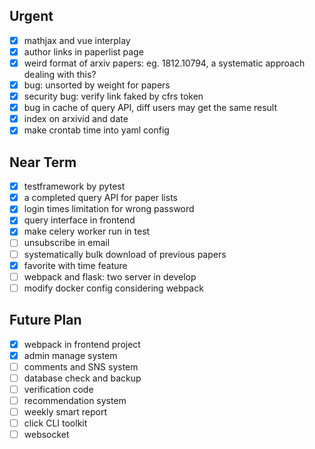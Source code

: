 ## Urgent

- [x] mathjax and vue interplay
- [x] author links in paperlist page
- [x] weird format of arxiv papers: eg. 1812.10794, a systematic approach dealing with this?
- [x] bug: unsorted by weight for papers
- [x] security bug: verify link faked by cfrs token
- [x] bug in cache of query API, diff users may get the same result 
- [x] index on arxivid and date
- [x] make crontab time into yaml config

## Near Term

- [x] testframework by pytest
- [x] a completed query API for paper lists
- [x] login times limitation for wrong password
- [x] query interface in frontend
- [x] make celery worker run in test
- [ ] unsubscribe in email
- [ ] systematically bulk download of previous papers
- [x] favorite with time feature
- [ ] webpack and flask: two server in develop
- [ ] modify docker config considering webpack

## Future Plan

- [x] webpack in frontend project
- [x] admin manage system
- [ ] comments and SNS system
- [ ] database check and backup
- [ ] verification code
- [ ] recommendation system
- [ ] weekly smart report
- [ ] click CLI toolkit
- [ ] websocket